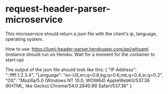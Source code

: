 # request-header-parser-microservice

This microservice should return a json file with the client's ip, language, operating system.

How to use:
https://lumi-header-parser.herokuapp.com/api/whoami
(instance should run on Heroku. Wait for a moment for the container to start-up)

The output of the json file should look like this:
{
   "IP Address": "::ffff:1.2.3.4",
   "Language": "en-US,en;q=0.8,bg;q=0.6,mk;q=0.4,sr;q=0.2",
   "OS": "Mozilla/5.0 (Windows NT 10.0; WOW64) AppleWebKit/537.36 (KHTML, like Gecko) Chrome/54.0.2840.99 Safari/537.36"
}